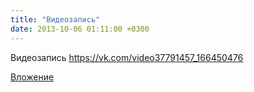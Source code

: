```yaml
---
title: "Видеозапись"
date: 2013-10-06 01:11:00 +0300
---
```


Видеозапись
https://vk.com/video37791457_166450476

[Вложение](https://vk.com/video37791457_166450476)
